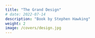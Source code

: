 ```yaml
---
title: "The Grand Design"
# date: 2022-07-14
description: "Book by Stephen Hawking"
weight: 2
image: /covers/design.jpg
---
```


